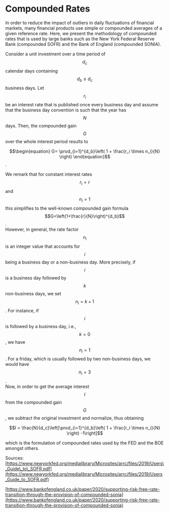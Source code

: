 # Compounded Rates

In order to reduce the impact of outliers in daily fluctuations of financial markets, many financial products use simple or compounded averages of a given reference rate. Here, we present the methodology of compounded rates that is used by large banks such as the New York Federal Reserve Bank \(compounded SOFR\) and the Bank of England \(compounded SONIA\).

Consider a unit investment over a time period of $$d_c$$ calendar days containing $$d_b\leq d_c$$ business days. Let $$r_i$$ be an interest rate that is published once every business day and assume that the business day convention is such that the year has $$N$$ days. Then, the compounded gain $$G$$ over the whole interest period results to

 $$\begin{equation} G= \prod_{i=1}^{d_b}\left( 1 + \frac{r_i \times n_i}{N} \right) \end{equation}$$ .

We remark that for constant interest rates $$r_i = r$$ and $$n_i = 1$$ this simplifies to the well-known compounded gain formula $$G=\left(1+\frac{r}{N}\right)^{d_b}$$.  
However, in general, the rate factor $$n_i$$ is an integer value that accounts for $$i$$ being a business day or a non-business day. More precisely, if $$i$$ is a business day followed by $$k$$ non-business days, we set $$n_i = k+1$$. For instance, if $$i$$ is followed by a business day, i.e., $$k=0$$, we have $$n_i=1$$. For a friday, which is usually followed by two non-business days, we would have $$n_i = 3$$.   
Now, in order to get the average interest $$I$$ from the compounded gain $$G$$, we subtract the original investment and normalize, thus obtaining

 $$I = \frac{N}{d_c}\left[\prod_{i=1}^{d_b}\left( 1 + \frac{r_i \times n_i}{N} \right) -1\right]$$ 

which is the formulation of compounded rates used by the FED and the BOE amongst others.

Sources:  
[https://www.newyorkfed.org/medialibrary/Microsites/arrc/files/2019/Users\_Guide\_to\_SOFR.pdf](https://www.newyorkfed.org/medialibrary/Microsites/arrc/files/2019/Users_Guide_to_SOFR.pdf)  
  
[https://www.bankofengland.co.uk/paper/2020/supporting-risk-free-rate-transition-through-the-provision-of-compounded-sonia](https://www.bankofengland.co.uk/paper/2020/supporting-risk-free-rate-transition-through-the-provision-of-compounded-sonia)

